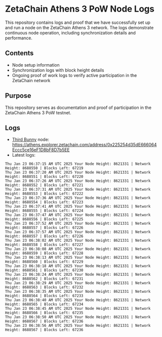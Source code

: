 # ZetaChain Athens 3 PoW Node Logs
This repository contains logs and proof that we have successfully set up and run a node on the ZetaChain Athens 3 network. The logs demonstrate continuous node operation, including synchronization details and performance.

## Contents
- Node setup information
- Synchronization logs with block height details
- Ongoing proof of work logs to verify active participation in the ZetaChain network

## Purpose
This repository serves as documentation and proof of participation in the ZetaChain Athens 3 PoW testnet.

## Logs

- [Third Bunny](https://thirdbunny.xyz/) node: https://athens.explorer.zetachain.com/address/0x225254d35dE666064Eccc5ce16eF1D8bF8D7b5EE
- Latest logs:
```
Thu Jan 23 06:37:15 AM UTC 2025 Your Node Height: 8621331 | Network Height: 8688550 | Blocks Left: 67219
Thu Jan 23 06:37:20 AM UTC 2025 Your Node Height: 8621331 | Network Height: 8688551 | Blocks Left: 67220
Thu Jan 23 06:37:26 AM UTC 2025 Your Node Height: 8621331 | Network Height: 8688552 | Blocks Left: 67221
Thu Jan 23 06:37:31 AM UTC 2025 Your Node Height: 8621331 | Network Height: 8688553 | Blocks Left: 67222
Thu Jan 23 06:37:36 AM UTC 2025 Your Node Height: 8621331 | Network Height: 8688554 | Blocks Left: 67223
Thu Jan 23 06:37:41 AM UTC 2025 Your Node Height: 8621331 | Network Height: 8688555 | Blocks Left: 67224
Thu Jan 23 06:37:47 AM UTC 2025 Your Node Height: 8621331 | Network Height: 8688556 | Blocks Left: 67225
Thu Jan 23 06:37:52 AM UTC 2025 Your Node Height: 8621331 | Network Height: 8688557 | Blocks Left: 67226
Thu Jan 23 06:37:57 AM UTC 2025 Your Node Height: 8621331 | Network Height: 8688557 | Blocks Left: 67226
Thu Jan 23 06:38:02 AM UTC 2025 Your Node Height: 8621331 | Network Height: 8688558 | Blocks Left: 67227
Thu Jan 23 06:38:08 AM UTC 2025 Your Node Height: 8621331 | Network Height: 8688559 | Blocks Left: 67228
Thu Jan 23 06:38:13 AM UTC 2025 Your Node Height: 8621331 | Network Height: 8688560 | Blocks Left: 67229
Thu Jan 23 06:38:18 AM UTC 2025 Your Node Height: 8621331 | Network Height: 8688561 | Blocks Left: 67230
Thu Jan 23 06:38:24 AM UTC 2025 Your Node Height: 8621331 | Network Height: 8688562 | Blocks Left: 67231
Thu Jan 23 06:38:29 AM UTC 2025 Your Node Height: 8621331 | Network Height: 8688563 | Blocks Left: 67232
Thu Jan 23 06:38:35 AM UTC 2025 Your Node Height: 8621331 | Network Height: 8688564 | Blocks Left: 67233
Thu Jan 23 06:38:40 AM UTC 2025 Your Node Height: 8621331 | Network Height: 8688565 | Blocks Left: 67234
Thu Jan 23 06:38:45 AM UTC 2025 Your Node Height: 8621331 | Network Height: 8688566 | Blocks Left: 67235
Thu Jan 23 06:38:50 AM UTC 2025 Your Node Height: 8621331 | Network Height: 8688567 | Blocks Left: 67236
Thu Jan 23 06:38:56 AM UTC 2025 Your Node Height: 8621331 | Network Height: 8688567 | Blocks Left: 67236
```
